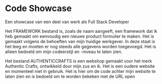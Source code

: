 # Code Showcase
 Een showcase van een deel van werk als Full Stack Developer

Het FRAMEWORK bestand is, zoals de naam aangeeft, een framework dat ik heb gemaakt om eenvoudig een nieuwe product formulier te maken. Het is gemaakt volgens de behoeften van mijn huidige werkgever.
In deze staat is het leeg en moeten er nog steeds alle gegevens worden toegevoegd.
Het is alleen bedoeld om mijn codeerstijl en -niveau te laten zien.

Het bestand AUTHENTICCRAFTS is een webshop gemaakt voor het merk Authentic Crafts, ontwikkeld door mijn zus en ik.
Het is een oudere website en momenteel niet in gebruik.
Het is hier om de code achter mijn website te laten zien en is bedoeld om te worden bekeken met de URL open
